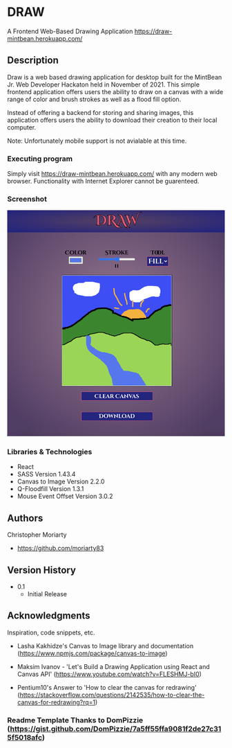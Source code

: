 # DRAW

A Frontend Web-Based Drawing Application
https://draw-mintbean.herokuapp.com/

## Description

Draw is a web based drawing application for desktop built for the MintBean Jr. Web Developer Hackaton held in November of 2021. This simple frontend application offers users the ability to draw on a canvas with a wide range of color and brush strokes as well as a flood fill option.

Instead of offering a backend for storing and sharing images, this application offers users the ability to download their creation to their local computer.

Note: Unfortunately mobile support is not avialable at this time.

### Executing program

Simply visit https://draw-mintbean.herokuapp.com/ with any modern web browser. Functionality with Internet Explorer cannot be guarenteed.

### Screenshot

![Draw Screenshot](/public/screenshot.png)

### Libraries & Technologies

- React
- SASS Version 1.43.4
- Canvas to Image Version 2.2.0
- Q-Floodfill Version 1.3.1
- Mouse Event Offset Version 3.0.2

## Authors

Christopher Moriarty

- https://github.com/moriarty83

## Version History

- 0.1
  - Initial Release

## Acknowledgments

Inspiration, code snippets, etc.

- Lasha Kakhidze's Canvas to Image library and documentation (https://www.npmjs.com/package/canvas-to-image)

- Maksim Ivanov - 'Let's Build a Drawing Application using React and Canvas API' (https://www.youtube.com/watch?v=FLESHMJ-bI0)

- Pentium10's Answer to 'How to clear the canvas for redrawing' (https://stackoverflow.com/questions/2142535/how-to-clear-the-canvas-for-redrawing?rq=1)

### Readme Template Thanks to DomPizzie (https://gist.github.com/DomPizzie/7a5ff55ffa9081f2de27c315f5018afc)
